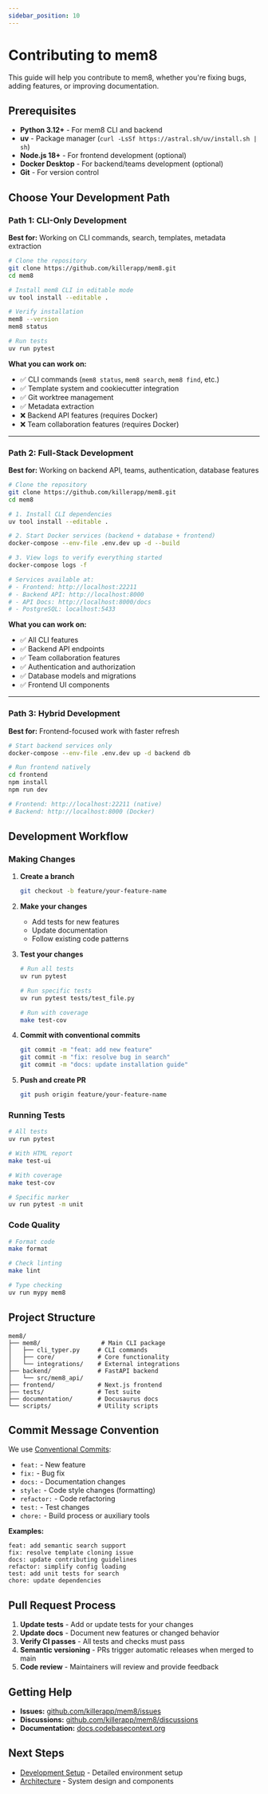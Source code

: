 ```yaml
---
sidebar_position: 10
---
```


# Contributing to mem8

This guide will help you contribute to mem8, whether you're fixing bugs, adding features, or improving documentation.

## Prerequisites

- **Python 3.12+** - For mem8 CLI and backend
- **uv** - Package manager (`curl -LsSf https://astral.sh/uv/install.sh | sh`)
- **Node.js 18+** - For frontend development (optional)
- **Docker Desktop** - For backend/teams development (optional)
- **Git** - For version control

## Choose Your Development Path

### Path 1: CLI-Only Development

**Best for:** Working on CLI commands, search, templates, metadata extraction

```bash
# Clone the repository
git clone https://github.com/killerapp/mem8.git
cd mem8

# Install mem8 CLI in editable mode
uv tool install --editable .

# Verify installation
mem8 --version
mem8 status

# Run tests
uv run pytest
```

**What you can work on:**
- ✅ CLI commands (`mem8 status`, `mem8 search`, `mem8 find`, etc.)
- ✅ Template system and cookiecutter integration
- ✅ Git worktree management
- ✅ Metadata extraction
- ❌ Backend API features (requires Docker)
- ❌ Team collaboration features (requires Docker)

---

### Path 2: Full-Stack Development

**Best for:** Working on backend API, teams, authentication, database features

```bash
# Clone the repository
git clone https://github.com/killerapp/mem8.git
cd mem8

# 1. Install CLI dependencies
uv tool install --editable .

# 2. Start Docker services (backend + database + frontend)
docker-compose --env-file .env.dev up -d --build

# 3. View logs to verify everything started
docker-compose logs -f

# Services available at:
# - Frontend: http://localhost:22211
# - Backend API: http://localhost:8000
# - API Docs: http://localhost:8000/docs
# - PostgreSQL: localhost:5433
```

**What you can work on:**
- ✅ All CLI features
- ✅ Backend API endpoints
- ✅ Team collaboration features
- ✅ Authentication and authorization
- ✅ Database models and migrations
- ✅ Frontend UI components

---

### Path 3: Hybrid Development

**Best for:** Frontend-focused work with faster refresh

```bash
# Start backend services only
docker-compose --env-file .env.dev up -d backend db

# Run frontend natively
cd frontend
npm install
npm run dev

# Frontend: http://localhost:22211 (native)
# Backend: http://localhost:8000 (Docker)
```

## Development Workflow

### Making Changes

1. **Create a branch**
   ```bash
   git checkout -b feature/your-feature-name
   ```

2. **Make your changes**
   - Add tests for new features
   - Update documentation
   - Follow existing code patterns

3. **Test your changes**
   ```bash
   # Run all tests
   uv run pytest

   # Run specific tests
   uv run pytest tests/test_file.py

   # Run with coverage
   make test-cov
   ```

4. **Commit with conventional commits**
   ```bash
   git commit -m "feat: add new feature"
   git commit -m "fix: resolve bug in search"
   git commit -m "docs: update installation guide"
   ```

5. **Push and create PR**
   ```bash
   git push origin feature/your-feature-name
   ```

### Running Tests

```bash
# All tests
uv run pytest

# With HTML report
make test-ui

# With coverage
make test-cov

# Specific marker
uv run pytest -m unit
```

### Code Quality

```bash
# Format code
make format

# Check linting
make lint

# Type checking
uv run mypy mem8
```

## Project Structure

```
mem8/
├── mem8/                 # Main CLI package
│   ├── cli_typer.py     # CLI commands
│   ├── core/            # Core functionality
│   └── integrations/    # External integrations
├── backend/             # FastAPI backend
│   └── src/mem8_api/
├── frontend/            # Next.js frontend
├── tests/               # Test suite
├── documentation/       # Docusaurus docs
└── scripts/             # Utility scripts
```

## Commit Message Convention

We use [Conventional Commits](https://www.conventionalcommits.org/):

- `feat:` - New feature
- `fix:` - Bug fix
- `docs:` - Documentation changes
- `style:` - Code style changes (formatting)
- `refactor:` - Code refactoring
- `test:` - Test changes
- `chore:` - Build process or auxiliary tools

**Examples:**
```
feat: add semantic search support
fix: resolve template cloning issue
docs: update contributing guidelines
refactor: simplify config loading
test: add unit tests for search
chore: update dependencies
```

## Pull Request Process

1. **Update tests** - Add or update tests for your changes
2. **Update docs** - Document new features or changed behavior
3. **Verify CI passes** - All tests and checks must pass
4. **Semantic versioning** - PRs trigger automatic releases when merged to main
5. **Code review** - Maintainers will review and provide feedback

## Getting Help

- **Issues:** [github.com/killerapp/mem8/issues](https://github.com/killerapp/mem8/issues)
- **Discussions:** [github.com/killerapp/mem8/discussions](https://github.com/killerapp/mem8/discussions)
- **Documentation:** [docs.codebasecontext.org](https://docs.codebasecontext.org)

## Next Steps

- [Development Setup](./setup) - Detailed environment setup
- [Architecture](./architecture) - System design and components
